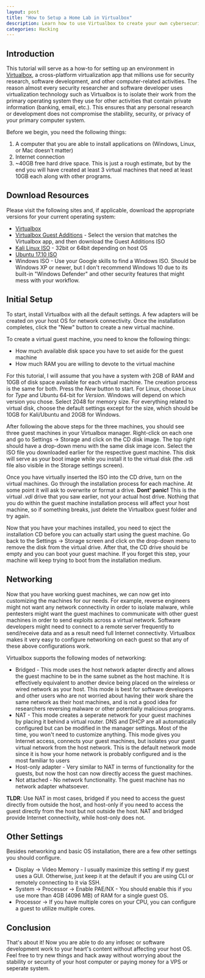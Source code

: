 ```yaml
---
layout: post
title: "How to Setup a Home Lab in Virtualbox"
description: Learn how to use Virtualbox to create your own cybersecurity or development environment without affecting your primary OS
categories: Hacking
---
```


## Introduction
This tutorial will serve as a how-to for setting up an environment in [Virtualbox](https://www.virtualbox.org/manual/ch01.html), a cross-platform virtualization app that millions use for security research, software development, and other computer-related activities. The reason almost every security researcher and software developer uses virtualization technology such as Virtualbox is to isolate their work from the primary operating system they use for other activities that contain private information (banking, email, etc.). This ensures that any personal research or development does not compromise the stability, security, or privacy of your primary computer system.

Before we begin, you need the following things:
1. A computer that you are able to install applications on (Windows, Linux, or Mac doesn't matter)
2. Internet connection
3. ~40GB free hard drive space. This is just a rough estimate, but by the end you will have created at least 3 virtual machines that need at least 10GB each along with other programs.

## Download Resources
Please visit the following sites and, if applicable, download the appropriate versions for your current operating system:
* [Virtualbox](https://www.virtualbox.org/wiki/Downloads)
* [Virtualbox Guest Additions](https://download.virtualbox.org/virtualbox/) - Select the version that matches the Virtualbox app, and then download the Guest Additions ISO
* [Kali Linux ISO](https://www.kali.org/downloads/) - 32bit or 64bit depending on host OS
* [Ubuntu 17.10 ISO](https://www.ubuntu.com/download/desktop)
* Windows ISO - Use your Google skills to find a Windows ISO. Should be Windows XP or newer, but I don't recommend Windows 10 due to its built-in "Windows Defender" and other security features that might mess with your workflow.

## Initial Setup
To start, install Virtualbox with all the default settings. A few adapters will be created on your host OS for network connectivity. Once the installation completes, click the "New" button to create a new virtual machine.

To create a virtual guest machine, you need to know the following things:
* How much available disk space you have to set aside for the guest machine
* How much RAM you are willing to devote to the virtual machine

For this tutorial, I will assume that you have a system with 2GB of RAM and 10GB of disk space available for each virtual machine. The creation process is the same for both. Press the *New* button to start. For Linux, choose Linux for *Type* and Ubuntu 64-bit for *Version*. Windows will depend on which version you chose.  Select 2048 for memory size. For everything related to virtual disk, choose the default settings except for the size, which should be 10GB for Kali/Ubuntu and 20GB for Windows.

After following the above steps for the three machines, you should see three guest machines in your Virtualbox manager. Right-click on each one and go to Settings -> Storage and click on the CD disk image. The top right should have a drop-down menu with the same disk image icon. Select the ISO file you downloaded earlier for the respective guest machine. This disk will serve as your boot image while you install it to the virtual disk (the .vdi file also visible in the Storage settings screen).

Once you have virtually inserted the ISO into the CD drive, turn on the virtual machines. Go through the installation process for each machine. At some point it will ask to overwrite or format a drive. **Dont' panic!** This is the virtual *.vdi* drive that you saw earlier, not your actual host drive. Nothing that you do within the guest machine installation process will affect your host machine, so if something breaks, just delete the Virtualbox guest folder and try again.

Now that you have your machines installed, you need to eject the installation CD before you can actually start using the guest machine. Go back to the Settings -> Storage screen and click on the drop-down menu to remove the disk from the virtual drive. After that, the CD drive should be empty and you can boot your guest machine. If you forget this step, your machine will keep trying to boot from the installation medium.

## Networking
Now that you have working guest machines, we can now get into customizing the machines for our needs. For example, reverse engineers might not want any network connectivity in order to isolate malware, while pentesters might want the guest machines to communicate with other guest machines in order to send exploits across a virtual network. Software developers might need to connect to a remote server frequently to send/receive data and as a result need full Internet connectivity. Virtualbox makes it very easy to configure networking on each guest so that any of these above configurations work.

Virtualbox supports the following modes of networking:
* Bridged - This mode uses the host network adapter directly and allows the guest machine to be in the same subnet as the host machine. It is effectively equivalent to another device being placed on the wireless or wired network as your host. This mode is best for software developers and other users who are not worried about having their work share the same network as their host machines, and is not a good idea for researchers reversing malware or other potentially malicious programs.
* NAT - This mode creates a seperate network for your guest machines by placing it behind a virtual router. DNS and DHCP are all automatically configured but can be modified in the manager settings. Most of the time, you won't need to customize anything. This mode gives you Internet access, connects your guest machines, but isolates your guest virtual network from the host network. This is the default network mode since it is how your home network is probably configured and is the most familiar to users
* Host-only adapter - Very similar to NAT in terms of functionality for the guests, but now the host can now directly access the guest machines.
* Not attached - No network functionality. The guest machine has no network adapter whatsoever.

**TLDR**: Use NAT in most cases, bridged if you need to access the guest directly from outside the host, and host-only if you need to access the guest directly from the host but not outside the host. NAT and bridged provide Internet connectivity, while host-only does not.

## Other Settings
Besides networking and basic OS installation, there are a few other settings you should configure.
* Display -> Video Memory - I usually maximize this setting if my guest uses a GUI. Otherwise, just keep it at the default if you are using CLI or remotely connecting to it via SSH.
* System -> Processor -> Enable PAE/NX - You should enable this if you use more than 4GB (4096 MB) of RAM for a single guest OS.
* Processor -> If you have multiple cores on your CPU, you can configure a guest to utilize multiple cores. 

## Conclusion
That's about it! Now you are able to do any infosec or software development work to your heart's content without affecting your host OS. Feel free to try new things and hack away without worrying about the stability or security of your host computer or paying money for a VPS or seperate system. 
